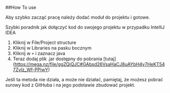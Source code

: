 ##How To use

Aby szybko zacząć pracę należy dodać moduł do projektu i gotowe.

Szybki poradnik jak dołączyć kod do swojego projektu w przypadku IntelliJ IDEA

1. Kliknij w File/Project structure
2. Kliknij w Libraries na pasku bocznym
3. Kliknij w `+` i zaznacz java
4. Teraz dodaj plik .jar dostępny do pobrania [tutaj] (https://mega.nz/file/ggZQjQJC#GAbsd26VsaHaCJ8uAYbH4y7HeKT547Zvlz_Wf-PPiwY)

Jeśli ta metoda nie działa, a może nie działać, pamiętaj, że możesz pobrać surowy kod z GitHuba i na jego podstawie zbudować projekt.